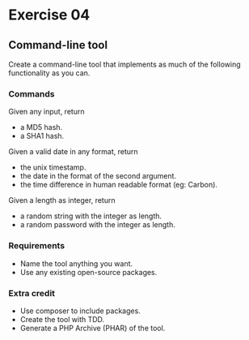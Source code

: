 # Exercise 04

## Command-line tool

Create a command-line tool that implements as much of the following functionality as you can.

### Commands

Given any input, return

* a MD5 hash.
* a SHA1 hash.

Given a valid date in any format, return

* the unix timestamp.
* the date in the format of the second argument.
* the time difference in human readable format (eg: Carbon).

Given a length as integer, return

* a random string with the integer as length.
* a random password with the integer as length.

### Requirements

* Name the tool anything you want.
* Use any existing open-source packages.

### Extra credit

* Use composer to include packages.
* Create the tool with TDD.
* Generate a PHP Archive (PHAR) of the tool.
